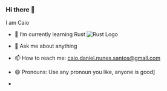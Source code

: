 ### Hi there 👋
I am Caio

- 🌱 I’m currently learning Rust ![Rust Logo](https://cdn.jsdelivr.net/gh/devicons/devicon/icons/rust/rust-plain.svg)

- 💬 Ask me about anything

- 📫 How to reach me: 
 caio.daniel.nunes.santos@gmail.com

- 😄 Pronouns: Use any pronoun you like, anyone is good]

-
